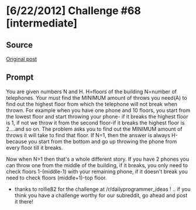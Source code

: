 # [6/22/2012] Challenge #68 [intermediate]

## Source

[Original post](https://old.reddit.com/r/dailyprogrammer/comments/vfyj6/6222012_challenge_68_intermediate/)

## Prompt

You are given numbers N and H. H=floors of the building N=number of telephones. Your must find the MINIMUM amount of throws you need(A) to find out the highest floor from which the telephone will not break when thrown. For example when you have one phone and 10 floors, you start from the lowest floor and start throwing your phone- if it breaks the highest floor is 1, if not we throw it from the second floor-if it breaks the highest floor is 2....and so on. The problem asks you to find out the MINIMUM amount of throws it will take to find that floor. If N=1, then the answer is always H-because you start from the bottom and go up throwing the phone from every floor till it breaks.

Now when N>1 then that's a whole different story. If you have 2 phones you can throw one from the middle of the building, if it breaks, you only need to check floors 1-(middle-1) with your remaining phone, if it doesn't break you need to check floors (middle+1)-top floor.

* thanks to rollie82 for the challenge at /r/dailyprogrammer_ideas ! .. if you think you have a challenge worthy for our subreddit, go ahead and post it there!
